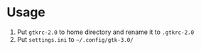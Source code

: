 # Usage

1. Put `gtkrc-2.0` to home directory and rename it to `.gtkrc-2.0`
2. Put `settings.ini` to `~/.config/gtk-3.0/`
